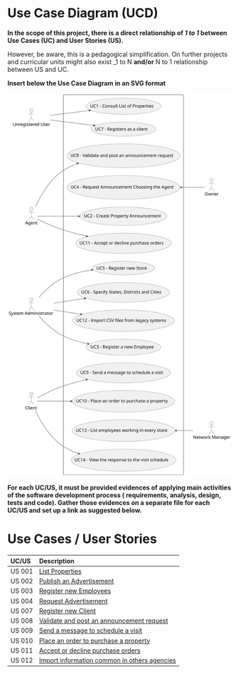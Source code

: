 # Use Case Diagram (UCD)

**In the scope of this project, there is a direct relationship of _1 to 1_ between Use Cases (UC) and User Stories (US).**

However, be aware, this is a pedagogical simplification. On further projects and curricular units might also exist _1 to
N **and/or** N to 1 relationship between US and UC.

**Insert below the Use Case Diagram in an SVG format**

![Use Case Diagram](svg/use-case-diagram.svg)

**For each UC/US, it must be provided evidences of applying main activities of the software development process (
requirements, analysis, design, tests and code). Gather those evidences on a separate file for each UC/US and set up a
link as suggested below.**

# Use Cases / User Stories

| UC/US  | Description                                                        |                   
|:-------|:-------------------------------------------------------------------|
| US 001 | [List Properties](../../us001/Readme.md)                           |
| US 002 | [Publish an Advertisement](../../us002/Readme.md)                  |
| US 003 | [Register new Employees](../../us003/Readme.md)                    |
| US 004 | [Request Advertisement](../../us004/Readme.md)                     |
| US 007 | [Register new Client](../../us007/Readme.md)                       |
| US 008 | [Validate and post an announcement request](../../us008/Readme.md) |
| US 009 | [Send a message to schedule a visit](../../us009/Readme.md)                                  |
| US 010 | [Place an order to purchase a property](../../us010/Readme.md)                                  |
| US 011 | [Accept or decline purchase orders](../../us011/Readme.md)                                  |
| US 012 | [Import information common in others agencies](../../us012/Readme.md)                                  |
